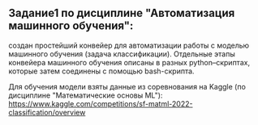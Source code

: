 ## Задание1 по дисциплине "Автоматизация машинного обучения":

 создан простейший конвейер для автоматизации работы с моделью машинного обучения (задача классификации). 
 Отдельные этапы конвейера машинного обучения описаны в разных python–скриптах, которые затем соединены с помощью bash-скрипта.
  
 Для обучения модели взяты данные из соревнования на Kaggle (по дисциплине "Математические основы ML"): 
 https://www.kaggle.com/competitions/sf-matml-2022-classification/overview

